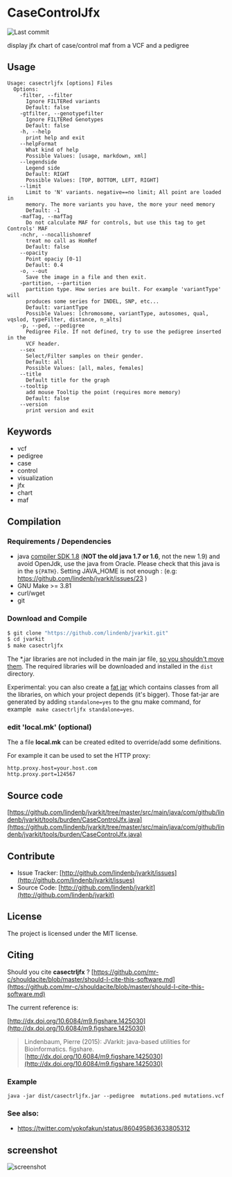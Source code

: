 # CaseControlJfx

![Last commit](https://img.shields.io/github/last-commit/lindenb/jvarkit.png)

display jfx chart of case/control maf from a VCF and a pedigree


## Usage

```
Usage: casectrljfx [options] Files
  Options:
    -filter, --filter
      Ignore FILTERed variants
      Default: false
    -gtfilter, --genotypefilter
      Ignore FILTERed Genotypes
      Default: false
    -h, --help
      print help and exit
    --helpFormat
      What kind of help
      Possible Values: [usage, markdown, xml]
    --legendside
      Legend side
      Default: RIGHT
      Possible Values: [TOP, BOTTOM, LEFT, RIGHT]
    --limit
      Limit to 'N' variants. negative==no limit; All point are loaded in 
      memory. The more variants you have, the more your need memory
      Default: -1
    -mafTag, --mafTag
      Do not calculate MAF for controls, but use this tag to get Controls' MAF
    -nchr, --nocallishomref
      treat no call as HomRef
      Default: false
    --opacity
      Point opaciy [0-1]
      Default: 0.4
    -o, --out
      Save the image in a file and then exit.
    -partition, --partition
      partition type. How series are built. For example 'variantType' will 
      produces some series for INDEL, SNP, etc...
      Default: variantType
      Possible Values: [chromosome, variantType, autosomes, qual, vqslod, typeFilter, distance, n_alts]
    -p, --ped, --pedigree
      Pedigree File. If not defined, try to use the pedigree inserted in the 
      VCF header.
    --sex
      Select/Filter samples on their gender.
      Default: all
      Possible Values: [all, males, females]
    --title
      Default title for the graph
    --tooltip
      add mouse Tooltip the point (requires more memory)
      Default: false
    --version
      print version and exit

```


## Keywords

 * vcf
 * pedigree
 * case
 * control
 * visualization
 * jfx
 * chart
 * maf


## Compilation

### Requirements / Dependencies

* java [compiler SDK 1.8](http://www.oracle.com/technetwork/java/index.html) (**NOT the old java 1.7 or 1.6**, not the new 1.9) and avoid OpenJdk, use the java from Oracle. Please check that this java is in the `${PATH}`. Setting JAVA_HOME is not enough : (e.g: https://github.com/lindenb/jvarkit/issues/23 )
* GNU Make >= 3.81
* curl/wget
* git


### Download and Compile

```bash
$ git clone "https://github.com/lindenb/jvarkit.git"
$ cd jvarkit
$ make casectrljfx
```

The *.jar libraries are not included in the main jar file, [so you shouldn't move them](https://github.com/lindenb/jvarkit/issues/15#issuecomment-140099011 ).
The required libraries will be downloaded and installed in the `dist` directory.

Experimental: you can also create a [fat jar](https://stackoverflow.com/questions/19150811/) which contains classes from all the libraries, on which your project depends (it's bigger). Those fat-jar are generated by adding `standalone=yes` to the gnu make command, for example ` make casectrljfx standalone=yes`.

### edit 'local.mk' (optional)

The a file **local.mk** can be created edited to override/add some definitions.

For example it can be used to set the HTTP proxy:

```
http.proxy.host=your.host.com
http.proxy.port=124567
```
## Source code 

[https://github.com/lindenb/jvarkit/tree/master/src/main/java/com/github/lindenb/jvarkit/tools/burden/CaseControlJfx.java](https://github.com/lindenb/jvarkit/tree/master/src/main/java/com/github/lindenb/jvarkit/tools/burden/CaseControlJfx.java)


## Contribute

- Issue Tracker: [http://github.com/lindenb/jvarkit/issues](http://github.com/lindenb/jvarkit/issues)
- Source Code: [http://github.com/lindenb/jvarkit](http://github.com/lindenb/jvarkit)

## License

The project is licensed under the MIT license.

## Citing

Should you cite **casectrljfx** ? [https://github.com/mr-c/shouldacite/blob/master/should-I-cite-this-software.md](https://github.com/mr-c/shouldacite/blob/master/should-I-cite-this-software.md)

The current reference is:

[http://dx.doi.org/10.6084/m9.figshare.1425030](http://dx.doi.org/10.6084/m9.figshare.1425030)

> Lindenbaum, Pierre (2015): JVarkit: java-based utilities for Bioinformatics. figshare.
> [http://dx.doi.org/10.6084/m9.figshare.1425030](http://dx.doi.org/10.6084/m9.figshare.1425030)


### Example

```
java -jar dist/casectrljfx.jar --pedigree  mutations.ped mutations.vcf
```
### See also:

  * https://twitter.com/yokofakun/status/860495863633805312

## screenshot

![screenshot](https://pbs.twimg.com/media/C_EYa54W0AAopkl.jpg)



